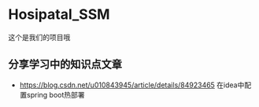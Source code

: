 # Hosipatal_SSM
这个是我们的项目哦
## 分享学习中的知识点文章 
* https://blog.csdn.net/u010843945/article/details/84923465  在idea中配置spring boot热部署
